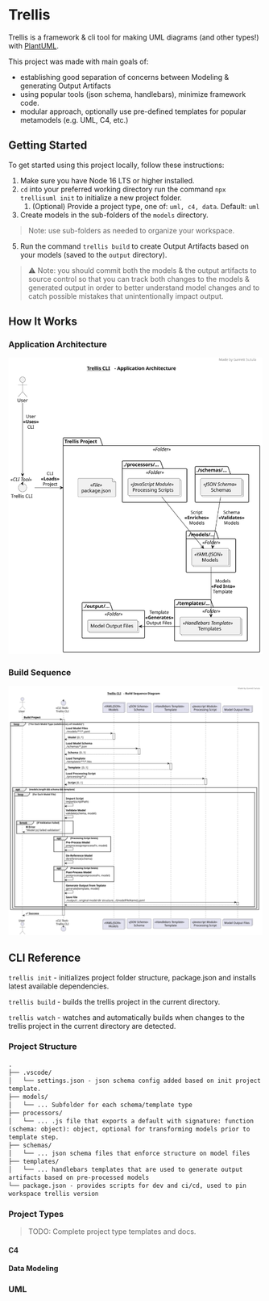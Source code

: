 # Trellis
Trellis is a framework & cli tool for making UML diagrams (and other types!) with [PlantUML](https://plantuml.com/). 

This project was made with main goals of: 
- establishing good separation of concerns between Modeling & generating Output Artifacts
- using popular tools (json schema, handlebars), minimize framework code.
- modular approach, optionally use pre-defined templates for popular metamodels (e.g. UML, C4, etc.)

## Getting Started
To get started using this project locally, follow these instructions:

1. Make sure you have Node 16 LTS or higher installed.
3. `cd` into your preferred working directory run the command `npx trellisuml init` to initialize a new project folder.
   1. (Optional) Provide a project type, one of: `uml, c4, data`. Default: `uml`
4. Create models in the sub-folders of the `models` directory.
  > Note: use sub-folders as needed to organize your workspace.
5. Run the command `trellis build` to create Output Artifacts based on your models (saved to the `output` directory).

> ⚠️ Note: you should commit both the models & the output artifacts to source control so that you can track both changes to the models & generated output in order to better understand model changes and to catch possible mistakes that unintentionally impact output.

## How It Works
### Application Architecture
![Application Architecture Diagram](./docs/assets/App%20Architecture.svg)
### Build Sequence
![Build Sequence Diagram](./docs/assets/Sequence%20Diagram.svg)

## CLI Reference
`trellis init` - initializes project folder structure, package.json and installs latest available dependencies.

`trellis build` - builds the trellis project in the current directory.

`trellis watch` - watches and automatically builds when changes to the trellis project in the current directory are detected.

### Project Structure

```
.
├── .vscode/
│   └── settings.json - json schema config added based on init project template.
├── models/
│   └── ... Subfolder for each schema/template type
├── processors/
│   └── ... .js file that exports a default with signature: function (schema: object): object, optional for transforming models prior to template step.
├── schemas/
│   └── ... json schema files that enforce structure on model files
├── templates/
│   └── ... handlebars templates that are used to generate output artifacts based on pre-processed models
└── package.json - provides scripts for dev and ci/cd, used to pin workspace trellis version
```

### Project Types
> TODO: Complete project type templates and docs.
#### C4

#### Data Modeling

### UML
